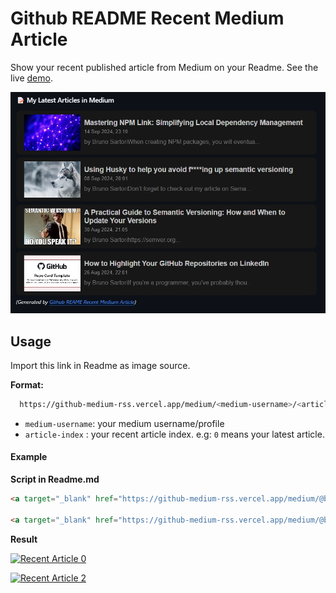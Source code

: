 # Github README Recent Medium Article

Show your recent published article from Medium on your Readme. See the live [demo](https://github.com/bruno-sartori).

![github-readme-medium-recent-article](./example.jpg)

## Usage

Import this link in Readme as image source.

**Format:**
```bash
  https://github-medium-rss.vercel.app/medium/<medium-username>/<article-index>
```
- `medium-username`: your medium username/profile
- `article-index` : your recent article index. e.g: `0` means your latest article. 

#### Example
**Script in Readme.md**

```html
<a target="_blank" href="https://github-medium-rss.vercel.app/medium/@brunosartori.dev/0"><img src="https://github-medium-rss.vercel.app/medium/@brunosartori.dev/0" alt="Recent Article 0"> 

<a target="_blank" href="https://github-medium-rss.vercel.app/medium/@brunosartori.dev/2"><img src="https://github-medium-rss.vercel.app/medium/@brunosartori.dev/2" alt="Recent Article 2"> 

```
**Result**

<a target="_blank" href="https://github-medium-rss.vercel.app/medium/@brunosartori.dev/0"><img src="https://github-medium-rss.vercel.app/medium/@brunosartori.dev/0" alt="Recent Article 0">

<a target="_blank" href="https://github-medium-rss.vercel.app/medium/@brunosartori.dev/2"><img src="https://github-medium-rss.vercel.app/medium/@brunosartori.dev/2" alt="Recent Article 2">
